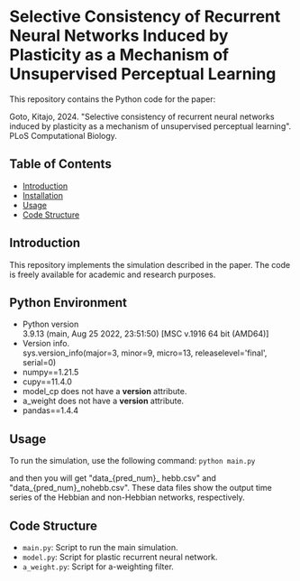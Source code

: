 # Selective Consistency of Recurrent Neural Networks Induced by Plasticity as a Mechanism of Unsupervised Perceptual Learning
This repository contains the Python code for the paper:

Goto, Kitajo, 2024. "Selective consistency of recurrent neural networks induced by plasticity as a mechanism of unsupervised perceptual learning". PLoS Computational Biology.

## Table of Contents

- [Introduction](#introduction)
- [Installation](#installation)
- [Usage](#usage)
- [Code Structure](#code-structure)

## Introduction

This repository implements the simulation described in the paper. The code is freely available for academic and research purposes.

## Python Environment
- Python version  
3.9.13 (main, Aug 25 2022, 23:51:50) [MSC v.1916 64 bit (AMD64)]
- Version info.  
sys.version_info(major=3, minor=9, micro=13, releaselevel='final', serial=0)
- numpy==1.21.5
- cupy==11.4.0
- model_cp does not have a __version__ attribute.
- a_weight does not have a __version__ attribute.
- pandas==1.4.4

## Usage

To run the simulation, use the following command:
    ```
    python main.py
    ```

and then you will get "data_{pred_num}_ hebb.csv" and "data_{pred_num}_nohebb.csv". 
These data files show the output time series of the Hebbian and non-Hebbian networks, respectively.

## Code Structure

- `main.py`: Script to run the main simulation.
- `model.py`: Script for plastic recurrent neural network.
- `a_weight.py`: Script for a-weighting filter.
